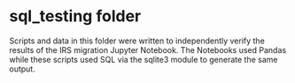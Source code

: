 # sql_testing folder

Scripts and data in this folder were written to independently verify the results of the IRS migration Jupyter Notebook. The Notebooks used Pandas while these scripts used SQL via the sqlite3 module to generate the same output. 
